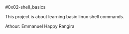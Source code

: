 #0x02-shell_basics 

This project is about learning basic linux shell commands.

Athour: Emmanuel Happy Rangira
